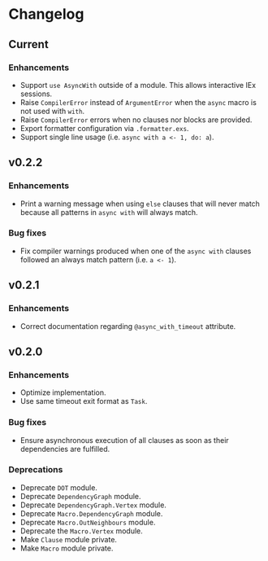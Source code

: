 # Changelog

## Current

### Enhancements

  * Support `use AsyncWith` outside of a module. This allows interactive IEx sessions.
  * Raise `CompilerError` instead of `ArgumentError` when the `async` macro is not used with `with`.
  * Raise `CompilerError` errors when no clauses nor blocks are provided.
  * Export formatter configuration via `.formatter.exs`.
  * Support single line usage (i.e. `async with a <- 1, do: a`).

## v0.2.2

### Enhancements

  * Print a warning message when using `else` clauses that will never match because all patterns in `async with` will always match.

### Bug fixes

  * Fix compiler warnings produced when one of the `async with` clauses followed an always match pattern (i.e. `a <- 1`).

## v0.2.1

### Enhancements

  * Correct documentation regarding `@async_with_timeout` attribute.

## v0.2.0

### Enhancements

  * Optimize implementation.
  * Use same timeout exit format as `Task`.

### Bug fixes

  * Ensure asynchronous execution of all clauses as soon as their dependencies are fulfilled.

### Deprecations

  * Deprecate `DOT` module.
  * Deprecate `DependencyGraph` module.
  * Deprecate `DependencyGraph.Vertex` module.
  * Deprecate `Macro.DependencyGraph` module.
  * Deprecate `Macro.OutNeighbours` module.
  * Deprecate the `Macro.Vertex` module.
  * Make `Clause` module private.
  * Make `Macro` module private.
